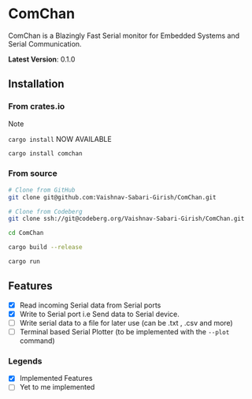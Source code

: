 # ComChan

ComChan is a Blazingly Fast Serial monitor for Embedded Systems and Serial Communication. 

**Latest Version**: 0.1.0

## Installation

### From crates.io


> [!NOTE]
> `cargo install` NOW AVAILABLE

```bash
cargo install comchan
```


### From source

```bash
# Clone from GitHub
git clone git@github.com:Vaishnav-Sabari-Girish/ComChan.git

# Clone from Codeberg
git clone ssh://git@codeberg.org/Vaishnav-Sabari-Girish/ComChan.git
```

```bash
cd ComChan

cargo build --release

cargo run
```

## Features

- [x] Read incoming Serial data from Serial ports
- [x] Write to Serial port i.e Send data to Serial device.
- [ ] Write serial data to a file for later use (can be .txt , .csv and more)
- [ ] Terminal based Serial Plotter (to be implemented with the `--plot` command)

### Legends

- [x] Implemented Features
- [ ] Yet to me implemented
